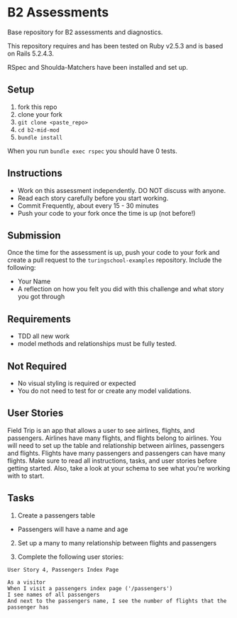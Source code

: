 # B2 Assessments

Base repository for B2 assessments and diagnostics.

This repository requires and has been tested on Ruby v2.5.3 and is based on Rails 5.2.4.3.

RSpec and Shoulda-Matchers have been installed and set up.

## Setup

1. fork this repo
2. clone your fork
3. `git clone <paste_repo>`
4. `cd b2-mid-mod`
5. `bundle install`

When you run `bundle exec rspec` you should have 0 tests.

## Instructions

* Work on this assessment independently. DO NOT discuss with anyone.
* Read each story carefully before you start working.
* Commit Frequently, about every 15 - 30 minutes
* Push your code to your fork once the time is up (not before!)

## Submission

Once the time for the assessment is up, push your code to your fork and create a pull request to the `turingschool-examples` repository. Include the following:

* Your Name
* A reflection on how you felt you did with this challenge and what story you got through

## Requirements

* TDD all new work
* model methods and relationships must be fully tested.

## Not Required

* No visual styling is required or expected
* You do not need to test for or create any model validations.

## User Stories

Field Trip is an app that allows a user to see airlines, flights, and passengers. Airlines have many flights, and flights belong to airlines. You will need to set up the table and relationship between airlines, passengers and flights. Flights have many passengers and passengers can have many flights. Make sure to read all instructions, tasks, and user stories before getting started. Also, take a look at your schema to see what you're working with to start.


## Tasks
1. Create a passengers table
  - Passengers will have a name and age

2. Set up a many to many relationship between flights and passengers

3. Complete the following user stories:

```
User Story 4, Passengers Index Page

As a visitor
When I visit a passengers index page ('/passengers')
I see names of all passengers
And next to the passengers name, I see the number of flights that the passenger has
